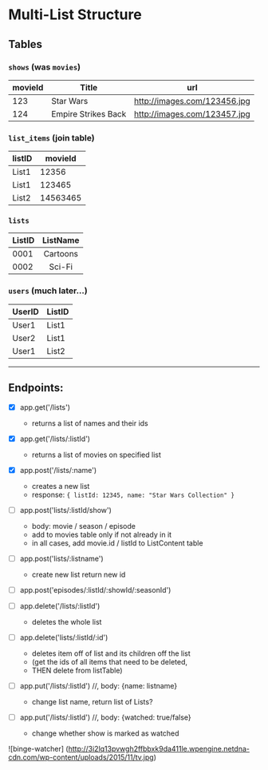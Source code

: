 # Multi-List Structure

## Tables
### `shows` (was `movies`)
movieId | Title | url
---|---|---
123 | Star Wars | http://images.com/123456.jpg
124 | Empire Strikes Back | http://images.com/123457.jpg

### `list_items` (join table)
listID | movieId
-------| ------
List1  | 12356
List1  | 123465
List2  | 14563465

### `lists`
ListID | ListName
-----|:-----:
0001 | Cartoons
0002 | Sci-Fi

### `users` (much later...)
UserID | ListID
-----| ------
User1 | List1
User2 | List1
User1 | List2

---

## Endpoints:


- [x] app.get('/lists')
  - returns a list of names and their ids

- [x] app.get('/lists/:listId')
  - returns a list of movies on specified list

- [x] app.post('/lists/:name')
  - creates a new list
  - response: `{ listId: 12345, name: "Star Wars Collection" }`

- [ ] app.post('lists/:listId/show')
  - body: movie / season / episode 
  - add to movies table only if not already in it
  - in all cases, add movie.id / listId to ListContent table

- [ ] app.post('lists/:listname')
  - create new list return new id

- [ ] app.post('episodes/:listId/:showId/:seasonId')

- [ ] app.delete('/lists/:listId')
  - deletes the whole list

- [ ] app.delete('lists/:listId/:id')
  - deletes item off of list and its children off the list
  - (get the ids of all items that need to be deleted,
  - THEN delete from listTable)

- [ ] app.put('/lists/:listId') //, body: {name: listname}
  - change list name, return list of Lists?

- [ ] app.put('/lists/:listId') //, body: {watched: true/false}
  - change whether show is marked as watched

![binge-watcher]
(http://3i2lq13pvwgh2ffbbxk9da411le.wpengine.netdna-cdn.com/wp-content/uploads/2015/11/tv.jpg)
